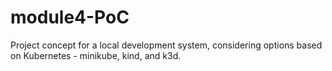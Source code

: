 # module4-PoC
Project concept for a local development system, considering options based on Kubernetes - minikube, kind, and k3d.
